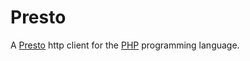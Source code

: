 # Presto 

A [Presto](https://prestodb.io) http client for the [PHP](http://www.php.net/) programming language.
